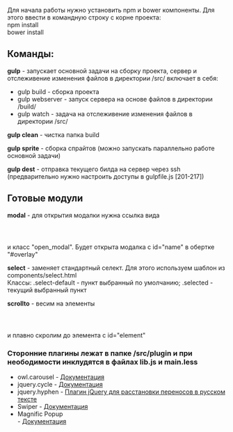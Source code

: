 <p>Для начала работы нужно установить npm и bower компоненты. Для этого ввести в командную строку с корне проекта:<br>
npm install<br>
bower install<br>
</p>
<h2>Команды:</h2>

<p><b>gulp</b> - запускает основной задачи на сборку проекта, сервер и отслеживение изменения файлов в директории /src/
    включает в себя:
    <ul>
        <li>gulp build - сборка проекта</li>
        <li>gulp webserver - запуск сервера на основе файлов в директории /build/</li>
        <li>gulp watch - задача на отслеживение изменения файлов в директории /src/</li>
    </ul>
</p>    
<p>
<b>gulp clean</b> - чистка папка build
</p>
<p>
<b>gulp sprite</b> - сборка спрайтов (можно запускать параллельно работе основной задачи)
</p>
<p><b>gulp dest</b> - отправка текущего билда на сервер через ssh (предварительно нужно настроить доступы в gulpfile.js [201-217])</p>

<h2>Готовые модули</h2>

<p><b>modal</b> - для открытия модалки нужна ссылка вида 

<p>
<code>
<a href="#name" class="open-modal"></a>
</code>
</p> 
и класс "open_modal". Будет открыта модалка с id="name" в обертке "#overlay"</p>
<p><b>select</b> - заменяет стандартный селект. Для этого используем шаблон из components/select.html<br>
Классы: .select-default - пункт выбранный по умолчанию; .selected - текущий выбранный пункт</p>
<p><b>scrollto</b> - весим на элементы 
<p><code>
<a href="#element" class=".j-scroll-to"></a>
</code></p> 
и плавно скролим до элемента c id="element"</p>

<h3>Сторонние плагины лежат в папке /src/plugin и при неободимости инклудятся в файлах lib.js и main.less</h3>
<ul>
    <li>owl.carousel - <a href="https://owlcarousel2.github.io/OwlCarousel2/docs/started-welcome.html">Документация</a></li>
    <li>jquery.cycle - <a href="http://jquery.malsup.com/cycle/options.html">Документация</a></li>
    <li>jquery.hyphen - <a href="https://github.com/kozachenko/jQuery-Russian-Hyphenation">Плагин jQuery для расстановки переносов в русском тексте</a></li>
    <li>Swiper - <a href="http://idangero.us/swiper/">Документация</a></li>
    <li>Magnific Popup</li> - <a href="http://dimsemenov.com/plugins/magnific-popup/">Документация</a>
</ul>


